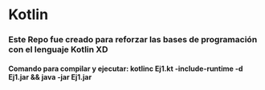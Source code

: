 # Kotlin

### Este Repo fue creado para reforzar las bases de programación con el lenguaje Kotlin XD

#### Comando para compilar y ejecutar: **kotlinc Ej1.kt -include-runtime -d Ej1.jar && java -jar Ej1.jar**
